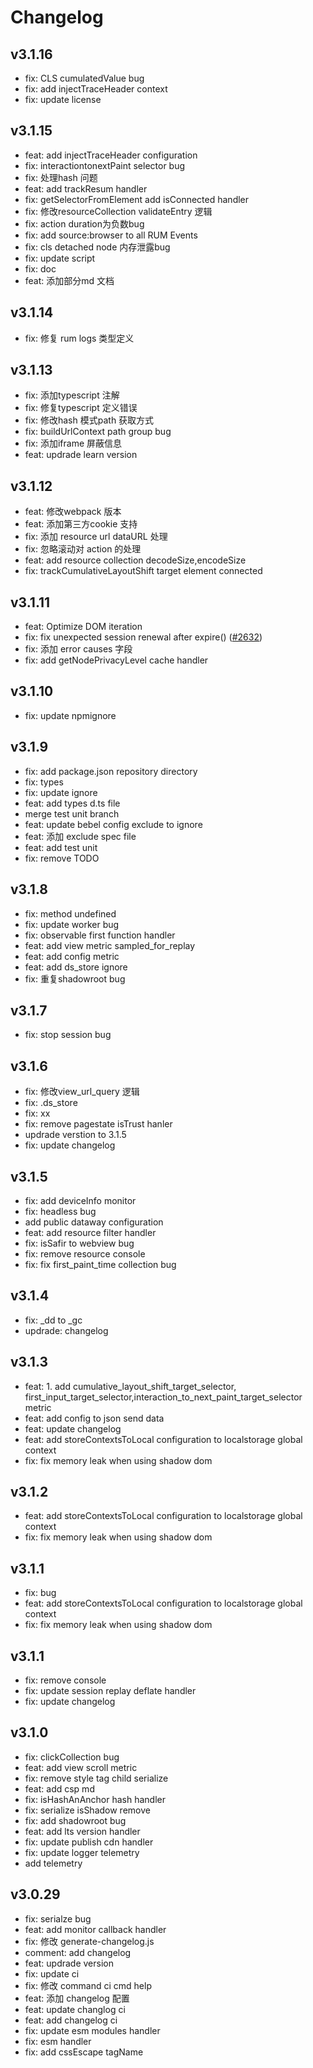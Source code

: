 # Changelog

## v3.1.16

- fix: CLS cumulatedValue bug
- fix: add injectTraceHeader context
- fix: update license

## v3.1.15

- feat: add injectTraceHeader configuration
- fix: interactiontonextPaint selector  bug
- fix: 处理hash 问题
- feat: add trackResum handler
- fix: getSelectorFromElement add isConnected handler
- fix: 修改resourceCollection validateEntry 逻辑
- fix: action duration为负数bug
- fix: add source:browser to all RUM Events
- fix: cls detached node 内存泄露bug
- fix: update script
- fix: doc
- feat: 添加部分md 文档

## v3.1.14

- fix: 修复 rum logs 类型定义

## v3.1.13

- fix: 添加typescript 注解
- fix: 修复typescript 定义错误
- fix: 修改hash 模式path 获取方式
- fix: buildUrlContext path group bug
- fix: 添加iframe 屏蔽信息
- feat: updrade learn version

## v3.1.12

- feat: 修改webpack 版本
- feat: 添加第三方cookie 支持
- fix: 添加 resource url dataURL 处理
- fix: 忽略滚动对 action 的处理
- feat: add resource collection decodeSize,encodeSize
- fix: trackCumulativeLayoutShift target element connected

## v3.1.11

- feat:  Optimize DOM iteration
- fix: fix unexpected session renewal after expire() ([#2632](https://gitlab.jiagouyun.com/cloudcare/dataflux-rum-sdk-javscript/pull/2632))
- fix: 添加 error causes 字段
- fix: add getNodePrivacyLevel cache handler

## v3.1.10

- fix: update npmignore

## v3.1.9

- fix: add package.json repository directory
- fix: types
- fix: update ignore
- feat: add types d.ts file
- merge test unit branch
- feat: update bebel config exclude to ignore
- feat: 添加 exclude spec file
- feat: add test unit
- fix: remove TODO

## v3.1.8

- fix: method undefined
- fix: update worker bug
- fix: observable first function handler
- feat: add view metric sampled_for_replay
- feat: add config metric
- feat: add ds_store ignore
- fix: 重复shadowroot bug

## v3.1.7

- fix: stop session bug

## v3.1.6

- fix: 修改view_url_query 逻辑
- fix: .ds_store
- fix: xx
- fix: remove pagestate isTrust hanler
- updrade verstion to 3.1.5
- fix: update changelog

## v3.1.5

- fix: add deviceInfo monitor
- fix: headless bug
- add public dataway configuration
- feat: add resource filter handler
- fix: isSafir to webview bug
- fix: remove resource console
- fix: fix first_paint_time collection bug

## v3.1.4

- fix: \_dd to \_gc
- updrade: changelog

## v3.1.3

- feat: 1. add cumulative_layout_shift_target_selector, first_input_target_selector,interaction_to_next_paint_target_selector metric
- feat: add config to json send data
- feat: update changelog
- feat: add storeContextsToLocal configuration to localstorage global context
- fix: fix memory leak when using shadow dom

## v3.1.2

- feat: add storeContextsToLocal configuration to localstorage global context
- fix: fix memory leak when using shadow dom

## v3.1.1

- fix: bug
- feat: add storeContextsToLocal configuration to localstorage global context
- fix: fix memory leak when using shadow dom

## v3.1.1

- fix: remove console
- fix: update session replay deflate handler
- fix: update changelog

## v3.1.0

- fix: clickCollection bug
- feat: add view scroll metric
- fix: remove style tag child serialize
- feat: add csp md
- fix: isHashAnAnchor hash handler
- fix: serialize isShadow remove
- fix: add shadowroot bug
- feat: add lts version handler
- fix: update publish cdn handler
- fix: update logger telemetry
- add telemetry

## v3.0.29

- fix: serialze bug
- feat: add monitor callback handler
- fix: 修改 generate-changelog.js
- comment: add changelog
- feat: updrade version
- fix: update ci
- fix: 修改 command ci cmd help
- feat: 添加 changelog 配置
- feat: update changlog ci
- feat: add changelog ci
- fix: update esm modules handler
- fix: esm handler
- fix: add cssEscape tagName
